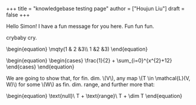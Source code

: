 +++
title = "knowledgebase testing page"
author = ["Houjun Liu"]
draft = false
+++

Hello Simon! I have a fun message for you here. Fun fun fun.

crybaby cry.

\begin{equation}
\mqty(1 & 2 &3\\\ 1 &2 &3)
\end{equation}

\begin{equation}
\begin{cases}
\frac{1}{2} + \sum\_{i=0}^{x^{2}+12}
\end{cases}
\end{equation}

We are going to show that, for fin. dim. \\(V\\), any map \\(T \in \mathcal{L}(V, W)\\) for some \\(W\\) as fin. dim. range, and further more that:

\begin{equation}
\text{null}\ T + \text{range}\ T + \dim T
\end{equation}
